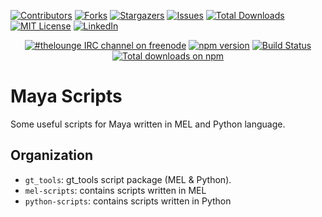 



<!-- PROJECT SHIELDS -->
<!--
*** I'm using markdown "reference style" links for readability.
*** Reference links are enclosed in brackets [ ] instead of parentheses ( ).
*** See the bottom of this document for the declaration of the reference variables
*** for contributors-url, forks-url, etc. This is an optional, concise syntax you may use.
*** https://www.markdownguide.org/basic-syntax/#reference-style-links
-->

[![Contributors][contributors-shield]][contributors-url]
[![Forks][forks-shield]][forks-url]
[![Stargazers][stars-shield]][stars-url]
[![Issues][issues-shield]][issues-url]
[![Total Downloads][total-downloads-shield]][total-downloads-url]
[![MIT License][license-shield]][license-url]
[![LinkedIn][linkedin-shield]][linkedin-url]



<!-- MARKDOWN LINKS & IMAGES -->

[contributors-shield]: https://img.shields.io/github/contributors/TrevisanGMW/maya-scripts.svg?style=flat-square
[contributors-url]: https://github.com/TrevisanGMW/maya-scripts/graphs/contributors
[forks-shield]: https://img.shields.io/github/forks/TrevisanGMW/maya-scripts.svg?style=flat-square
[forks-url]: https://github.com/TrevisanGMW/maya-scripts/network/members
[stars-shield]: https://img.shields.io/github/stars/TrevisanGMW/maya-scripts.svg?style=flat-square
[stars-url]: https://github.com/TrevisanGMW/maya-scripts/stargazers
[issues-shield]: https://img.shields.io/github/issues/TrevisanGMW/maya-scripts.svg?style=flat-square
[issues-url]: https://github.com/TrevisanGMW/maya-scripts/issues

[total-downloads-shield]: https://poser.pugx.org/TrevisanGMW/maya-scripts/d/total.svg
[total-downloads-url]: https://packagist.org/packages/TrevisanGMW/maya-scripts

[license-shield]: https://img.shields.io/github/license/TrevisanGMW/maya-scripts.svg?style=flat-square
[license-url]: https://github.com/TrevisanGMW/maya-scripts/blob/master/LICENSE
[linkedin-shield]: https://img.shields.io/badge/-LinkedIn-black.svg?style=flat-square&logo=linkedin&colorB=555
[linkedin-url]: https://www.linkedin.com/in/trevisangmw/


<p align="center">
	<a href="https://demo.thelounge.chat/"><img
		alt="#thelounge IRC channel on freenode"
		src="https://img.shields.io/badge/freenode-%23thelounge-415364.svg?colorA=ff9e18"></a>
	<a href="https://yarn.pm/thelounge"><img
		alt="npm version"
		src="https://img.shields.io/npm/v/thelounge.svg?colorA=333a41&maxAge=3600"></a>
	<a href="https://github.com/thelounge/thelounge/actions"><img
		alt="Build Status"
		src="https://github.com/thelounge/thelounge/workflows/Build/badge.svg"></a>
	<a href="https://npm-stat.com/charts.html?package=thelounge&from=2016-02-12"><img
		alt="Total downloads on npm"
		src="https://img.shields.io/npm/dy/thelounge.svg?colorA=333a41&colorB=007dc7&maxAge=3600&label=Downloads"></a>
</p>

<p align="center">



# Maya Scripts
Some useful scripts for Maya written in MEL and Python language.

## Organization
* `gt_tools`: gt_tools script package (MEL & Python).
* `mel-scripts`: contains scripts written in MEL
* `python-scripts`: contains scripts written in Python
